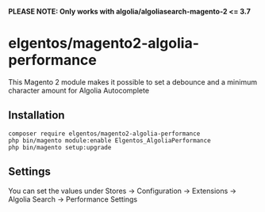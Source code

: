 **PLEASE NOTE: Only works with algolia/algoliasearch-magento-2 <= 3.7**

# elgentos/magento2-algolia-performance

This Magento 2 module makes it possible to set a debounce and a minimum character amount for Algolia Autocomplete

## Installation

```
composer require elgentos/magento2-algolia-performance
php bin/magento module:enable Elgentos_AlgoliaPerformance
php bin/magento setup:upgrade
```

## Settings

You can set the values under Stores -> Configuration -> Extensions -> Algolia Search -> Performance Settings
